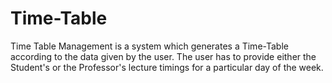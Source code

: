 # Time-Table 
<p> Time Table Management is a system which generates a Time-Table according to the data given by the user. The user has to provide either the Student's or the Professor's lecture timings for a particular day of the week. </p>

